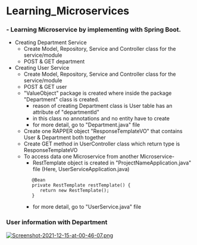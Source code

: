 # Learning_Microservices
### - Learning Microservice by implementing with Spring Boot.
* Creating Department Service
    * Create Model, Repository, Service and Controller class for the service/module
    * POST & GET department
* Creating User Service
    * Create Model, Repository, Service and Controller class for the service/module
    * POST & GET user
    * "ValueObject" package is created where inside the package "Department" class is created.
         * reason of creating Department class is User table has an attribute of "departmentId"
         * in this class no annotations and no entity have to create
         * for more detail, go to "Department.java" file
    * Create one RAPPER object "ResponseTemplateVO" that contains User & Department both together
    * Create GET method in UserController class which return type is ResponseTemplateVO
    * To access data one Microservice from another Microservice-
         * RestTemplate object is created in "ProjectNameApplication.java" file (Here, UserServiceApplication.java)
         ```
            @Bean
            private RestTemplate restTemplate() {
               return new RestTemplate();
            }
         ```
         * for more detail, go to "UserService.java" file
 ### User information with Department
 [![Screenshot-2021-12-15-at-00-46-07.png](https://i.postimg.cc/6q4NF700/Screenshot-2021-12-15-at-00-46-07.png)](https://postimg.cc/GTRNym68)
